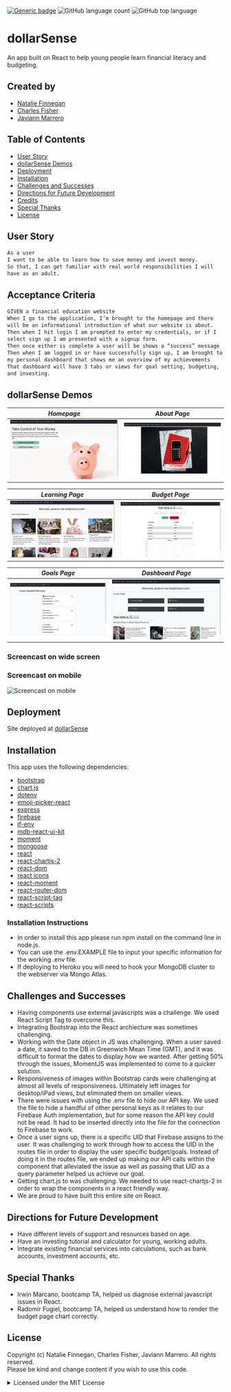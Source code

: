 [![Generic badge](https://img.shields.io/badge/license-MIT-<COLOR>.svg)](#license)
![GitHub language count](https://img.shields.io/github/languages/count/cdfishe1/dollar-sense)
![GitHub top language](https://img.shields.io/github/languages/top/cdfishe1/dollar-sense)

# dollarSense

An app built on React to help young people learn financial literacy and budgeting.

## Created by

- [Natalie Finnegan](https://github.com/nfinnegan)
- [Charles Fisher](https://github.com/cdfishe1)
- [Javiann Marrero](https://github.com/javiistacks)

## Table of Contents

- [User Story](#user-story)
- [dollarSense Demos](#dollarSense)
- [Deployment](#deployment)
- [Installation](#installation)
- [Challenges and Successes](#challenges-and-successes)
- [Directions for Future Development](#directions-for-future-development)
- [Credits](#credits)
- [Special Thanks](#special-thanks)
- [License](#license)

## User Story

```
As a user
I want to be able to learn how to save money and invest money.
So that, I can get familiar with real world responsibilities I will have as an adult.

```

## Acceptance Criteria

```
GIVEN a financial education website
When I go to the application, I’m brought to the homepage and there will be an informational introduction of what our website is about.
Then when I hit login I am prompted to enter my credentials, or if I select sign up I am presented with a signup form.
Then once either is complete a user will be shows a “success” message
Then when I am logged in or have successfully sign up, I am brought to my personal dashboard that shows me an overview of my achievements
That dashboard will have 3 tabs or views for goal setting, budgeting, and investing.

```

## dollarSense Demos

| ***Homepage***                                        | ***About Page***                                      |
| :--------------------------------:                    | :-----------------------------------:                 |
| <img src="./client/public/assets/homepage.png">       | <img src="./client/public/assets/aboutpage.png">      |

| ***Learning Page***                                    | ***Budget Page***                                     |
| :--------------------------------:                    | :-----------------------------------:                 |
| <img src="./client/public/assets/learningpage.png">   | <img src="./client/public/assets/budgetpage.png">     | 

| ***Goals Page***                                      | ***Dashboard Page***                                  |
| :--------------------------------:                    | :-----------------------------------:                 |
| <img src="./client/public/assets/goalspage.png">      | <img src="./client/public/assets/dashboardpage.png">  | 


### Screencast on wide screen

### Screencast on mobile
![Screencast on mobile](./client/public/assets/video2.gif)

## Deployment

Site deployed at [dollarSense](https://dollar-sense.herokuapp.com/)

## Installation

This app uses the following dependencies:

- [bootstrap](https://www.npmjs.com/package/bcrypt)
- [chart.js](https://www.npmjs.com/package/chart.js)
- [dotenv](https://www.npmjs.com/package/dotenv)
- [emoji-picker-react](https://www.npmjs.com/package/emoji-picker-react)
- [express](https://www.npmjs.com/package/express)
- [firebase](https://www.npmjs.com/package/firebase)
- [if-env](https://www.npmjs.com/package/if-env)
- [mdb-react-ui-kit](https://www.npmjs.com/package/mdb-react-ui-kit)
- [moment](https://www.npmjs.com/package/moment)
- [mongoose](https://www.npmjs.com/package/mongoose)
- [react](https://www.npmjs.com/package/react)
- [react-chartjs-2](https://www.npmjs.com/package/react-chartjs-2)
- [react-dom](https://www.npmjs.com/package/react-dom)
- [react icons](https://www.npmjs.com/package/react-icons)
- [react-moment](https://www.npmjs.com/package/react-moment)
- [react-router-dom](https://www.npmjs.com/package/react-router-dom)
- [react-script-tag](https://www.npmjs.com/package/react-script-tag)
- [react-scripts](https://www.npmjs.com/package/react-scripts)

### Installation Instructions

- In order to install this app please run npm install on the command line in node.js.
- You can use the .env.EXAMPLE file to input your specific information for the working .env file.
- If deploying to Heroku you will need to hook your MongoDB cluster to the webserver via Mongo Atlas.

## Challenges and Successes

- Having components use external javascripts was a challenge. We used React Script Tag to overcome this.
- Integrating Bootstrap into the React archiecture was sometimes challenging.
- Working with the Date object in JS was challenging. When a user saved a date, it saved to the DB in Greenwich Mean Time (GMT), and it was difficult to format the dates to display how we wanted. After getting 50% through the issues, MomentJS was implemented to come to a quicker solution.
- Responsiveness of images within Bootstrap cards were challenging at almost all levels of responsiveness. Ultimately left images for desktop/iPad views, but eliminated them on smaller views. 
- There were issues with using the .env file to hide our API key. We used the file to hide a handful of other personal keys as it relates to our Firebase Auth implementation, but for some reason the API key could not be read. It had to be inserted directly into the file for the connection to Firebase to work.
- Once a user signs up, there is a specific UID that Firebase assigns to the user. It was challenging to work through how to access the UID in the routes file in order to display the user specific budget/goals. Instead of doing it in the routes file, we ended up making our API calls within the component that alleviated the issue as well as passing that UID as a query parameter helped us achieve our goal.
- Getting chart.js to was challenging. We needed to use react-chartjs-2 in order to wrap the components in a react friendly way.
- We are proud to have built this entire site on React.

## Directions for Future Development

- Have different levels of support and resources based on age.
- Have an investing tutorial and calculator for young, working adults.
- Integrate existing financial services into calculations, such as bank accounts, investment accounts, etc.

## Special Thanks

- Irwin Marcano, bootcamp TA, helped us diagnose external javascript issues in React.
- Radomir Fugiel, bootcamp TA, helped us understand how to render the budget page chart correctly.

## License

Copyright (c) Natalie Finnegan, Charles Fisher, Javiann Marrero. All rights reserved.<br>
Please be kind and change content if you wish to use this code.

<details><summary>Licensed under the MIT License</summary>

Copyright (c) 2021 - present | Charles Fisher, Natalie Finnegan, Diego Villarreal

<blockquote>
Permission is hereby granted, free of charge, to any person obtaining a copy
of this software and associated documentation files (the "Software"), to deal
in the Software without restriction, including without limitation the rights
to use, copy, modify, merge, publish, distribute, sublicense, and/or sell
copies of the Software, and to permit persons to whom the Software is
furnished to do so, subject to the following conditions:

The above copyright notice and this permission notice shall be included in all
copies or substantial portions of the Software.

THE SOFTWARE IS PROVIDED "AS IS", WITHOUT WARRANTY OF ANY KIND, EXPRESS OR
IMPLIED, INCLUDING BUT NOT LIMITED TO THE WARRANTIES OF MERCHANTABILITY,
FITNESS FOR A PARTICULAR PURPOSE AND NONINFRINGEMENT. IN NO EVENT SHALL THE
AUTHORS OR COPYRIGHT HOLDERS BE LIABLE FOR ANY CLAIM, DAMAGES OR OTHER
LIABILITY, WHETHER IN AN ACTION OF CONTRACT, TORT OR OTHERWISE, ARISING FROM,
OUT OF OR IN CONNECTION WITH THE SOFTWARE OR THE USE OR OTHER DEALINGS IN THE
SOFTWARE.

</blockquote>
</details>

